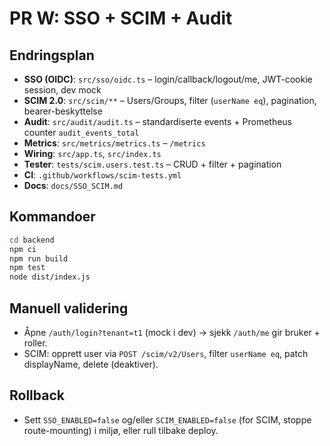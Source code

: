 # PR W: SSO + SCIM + Audit

## Endringsplan
- **SSO (OIDC)**: `src/sso/oidc.ts` – login/callback/logout/me, JWT-cookie session, dev mock
- **SCIM 2.0**: `src/scim/**` – Users/Groups, filter (`userName eq`), pagination, bearer-beskyttelse
- **Audit**: `src/audit/audit.ts` – standardiserte events + Prometheus counter `audit_events_total`
- **Metrics**: `src/metrics/metrics.ts` – `/metrics`
- **Wiring**: `src/app.ts`, `src/index.ts`
- **Tester**: `tests/scim.users.test.ts` – CRUD + filter + pagination
- **CI**: `.github/workflows/scim-tests.yml`
- **Docs**: `docs/SSO_SCIM.md`

## Kommandoer
```bash
cd backend
npm ci
npm run build
npm test
node dist/index.js
```

## Manuell validering
- Åpne `/auth/login?tenant=t1` (mock i dev) → sjekk `/auth/me` gir bruker + roller.
- SCIM: opprett user via `POST /scim/v2/Users`, filter `userName eq`, patch displayName, delete (deaktiver).

## Rollback
- Sett `SSO_ENABLED=false` og/eller `SCIM_ENABLED=false` (for SCIM, stoppe route-mounting) i miljø, eller rull tilbake deploy.
